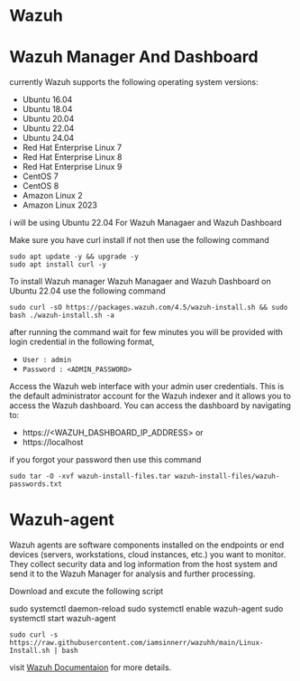 # Wazuh

# Wazuh Manager And Dashboard
currently Wazuh supports the following operating system versions:

- Ubuntu 16.04  
- Ubuntu 18.04  
- Ubuntu 20.04  
- Ubuntu 22.04  
- Ubuntu 24.04  
- Red Hat Enterprise Linux 7  
- Red Hat Enterprise Linux 8  
- Red Hat Enterprise Linux 9  
- CentOS 7  
- CentOS 8  
- Amazon Linux 2  
- Amazon Linux 2023  


i will be using Ubuntu 22.04
For Wazuh Managaer and Wazuh Dashboard 

Make sure you have curl install if not then use the following command

```
sudo apt update -y && upgrade -y
sudo apt install curl -y
```

To install Wazuh manager Wazuh Managaer and Wazuh Dashboard on Ubuntu 22.04 use the following command

```
sudo curl -sO https://packages.wazuh.com/4.5/wazuh-install.sh && sudo bash ./wazuh-install.sh -a
```

after running the command wait for few minutes you will be provided with login credential in the following format,

- `User : admin`
- `Password : <ADMIN_PASSWORD>`

Access the Wazuh web interface with your admin user credentials. 
This is the default administrator account for the Wazuh indexer and it allows you to access the Wazuh dashboard.
You can access the dashboard by navigating to:
- https://<WAZUH_DASHBOARD_IP_ADDRESS>
or 
- https://localhost


if you forgot your password then use this command

```
sudo tar -O -xvf wazuh-install-files.tar wazuh-install-files/wazuh-passwords.txt
```


# Wazuh-agent
Wazuh agents are software components installed on the endpoints or end devices (servers, workstations, cloud instances, etc.) you want to monitor. 
They collect security data and log information from the host system and send it to the Wazuh Manager for analysis and further processing.

Download and excute the following script


sudo systemctl daemon-reload
sudo systemctl enable wazuh-agent
sudo systemctl start wazuh-agent

```
sudo curl -s https://raw.githubusercontent.com/iamsinnerr/wazuhh/main/Linux-Install.sh | bash
```


visit [Wazuh Documentaion](https://documentation.wazuh.com/current/getting-started/index.html) for more details.
